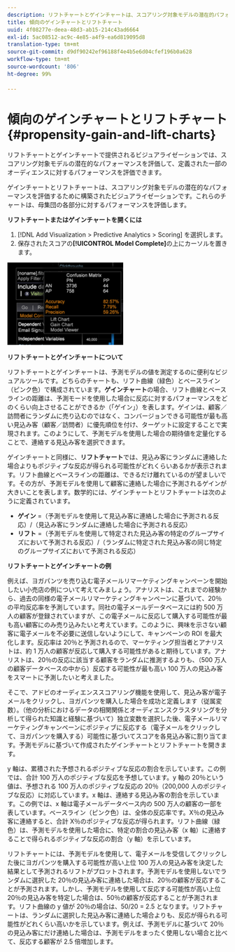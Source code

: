 ```yaml
---
description: リフトチャートとゲインチャートは、スコアリング対象モデルの潜在的パフォーマンスを評価するためのビジュアライゼーションで、オーディエンスの定義された部分に対するパフォーマンスを評価します。
title: 傾向のゲインチャートとリフトチャート
uuid: 4f08277e-deea-48d3-ab15-214c43ad6664
exl-id: 5ac08512-ac9c-4e85-a4f9-ea6d819095d8
translation-type: tm+mt
source-git-commit: d9df90242ef96188f4e4b5e6d04cfef196b0a628
workflow-type: tm+mt
source-wordcount: '806'
ht-degree: 99%

---
```


# 傾向のゲインチャートとリフトチャート{#propensity-gain-and-lift-charts}

リフトチャートとゲインチャートで提供されるビジュアライゼーションでは、スコアリング対象モデルの潜在的なパフォーマンスを評価して、定義された一部のオーディエンスに対するパフォーマンスを評価できます。

ゲインチャートとリフトチャートは、スコアリング対象モデルの潜在的なパフォーマンスを評価するために構築されたビジュアライゼーションです。これらのチャートは、母集団の各部分に対するパフォーマンスを評価します。

**リフトチャートまたはゲインチャートを開くには**

1. [!DNL Add Visualization > Predictive Analytics > Scoring] を選択します。
1. 保存されたスコアの&#x200B;**[!UICONTROL Model Complete]**&#x200B;の上にカーソルを置きます。

![](assets/propensity_lift_gain_1.png)

**リフトチャートとゲインチャートについて**

リフトチャートとゲインチャートは、予測モデルの値を測定するのに便利なビジュアルツールです。どちらのチャートも、リフト曲線（緑色）とベースライン（ピンク色）で構成されています。**ゲインチャート**&#x200B;の場合、リフト曲線とベースラインの距離は、予測モードを使用した場合に反応に対するパフォーマンスをどのくらい向上させることができるか（「ゲイン」）を表します。ゲインは、顧客／訪問者にランダムに売り込むのではなく、コンバージョンできる可能性が最も高い見込み客（顧客／訪問者）に優先順位を付け、ターゲットに設定することで実現されます。このようにして、予測モデルを使用した場合の期待値を定量化することで、連絡する見込み客を選択できます。

ゲインチャートと同様に、**リフトチャート**&#x200B;では、見込み客にランダムに連絡した場合よりもポジティブな反応が得られる可能性がどれくらいあるかが表示されます。リフト曲線とベースラインの距離は、できるだけ離れているのが望ましいです。その方が、予測モデルを使用して顧客に連絡した場合に予測されるゲインが大きいことを表します。数学的には、ゲインチャートとリフトチャートは次のように定義されています。

* **ゲイン** =（予測モデルを使用して見込み客に連絡した場合に予測される反応）/（見込み客にランダムに連絡した場合に予測される反応）
* **リフト** =（予測モデルを使用して特定された見込み客の特定のグループサイズにおいて予測される反応）/（ランダムに特定された見込み客の同じ特定のグループサイズにおいて予測される反応）

**リフトチャートとゲインチャートの例**

例えば、ヨガパンツを売り込む電子メールリマーケティングキャンペーンを開始したい小売店の例について考えてみましょう。アナリストは、これまでの経験から、過去の同様の電子メールリマーケティングキャンペーンに基づいて、20％の平均反応率を予測しています。同社の電子メールデータベースには約 500 万人の顧客が登録されていますが、この電子メールに反応して購入する可能性が最も高い顧客にのみ売り込みたいと考えています。このように、興味を示さない顧客に電子メールを不必要に送信しないようにして、キャンペーンの ROI を最大化します。反応率は 20％と予測されるので、マーケティング担当者とアナリストは、約 1 万人の顧客が反応して購入する可能性があると期待しています。アナリストは、20％の反応に該当する顧客をランダムに推測するよりも、（500 万人の顧客データベースの中から）反応する可能性が最も高い 100 万人の見込み客をスマートに予測したいと考えました。

そこで、アドビのオーディエンススコアリング機能を使用して、見込み客が電子メールをクリックし、ヨガパンツを購入した場合を成功と定義します（従属変数）。（他の分析におけるデータの相関関係とオーディエンスクラスタリングを分析して得られた知識と経験に基づいて）独立変数を選択した後、電子メールリマーケティングキャンペーンにポジティブに反応する（電子メールをクリックして、ヨガパンツを購入する）可能性に基づいてスコアを各見込み客に割り当てます。予測モデルに基づいて作成されたゲインチャートとリフトチャートを開きます。

y 軸は、累積された予想されるポジティブな反応の割合を示しています。この例では、合計 100 万人のポジティブな反応を予想しています。y 軸の 20％という値は、予想される 100 万人のポジティブな反応の 20％（200,000 人のポジティブな反応）に対応しています。x 軸は、連絡する見込み客の割合を示しています。この例では、x 軸は電子メールデータベース内の 500 万人の顧客の一部を表しています。ベースライン（ピンク色）は、全体の反応率です。X％の見込み客に連絡すると、合計 X％のポジティブな反応が得られます。リフト曲線（緑色）は、予測モデルを使用した場合に、特定の割合の見込み客（x 軸）に連絡することで得られるポジティブな反応の割合（y 軸）を示しています。

リフトチャートには、予測モデルを使用して、電子メールを受信してクリックした後にヨガパンツを購入する可能性が高い上位 100 万人の見込み客を決定した結果として予測されるリフトがプロットされます。予測モデルを使用しないでランダムに選択した 20％の見込み客に連絡した場合は、20％の顧客が反応することが予測されます。しかし、予測モデルを使用して反応する可能性が高い上位 20％の見込み客を特定した場合は、50％の顧客が反応することが予測されます。リフト曲線の y 値が 20％の場合は、50/20 = 2.5 となります。リフトチャートは、ランダムに選択した見込み客に連絡した場合よりも、反応が得られる可能性がどれくらい高いかを示しています。例えば、予測モデルに基づいて 20％の見込み客にだけ連絡した場合は、予測モデルをまったく使用しない場合と比べて、反応する顧客が 2.5 倍増加します。
